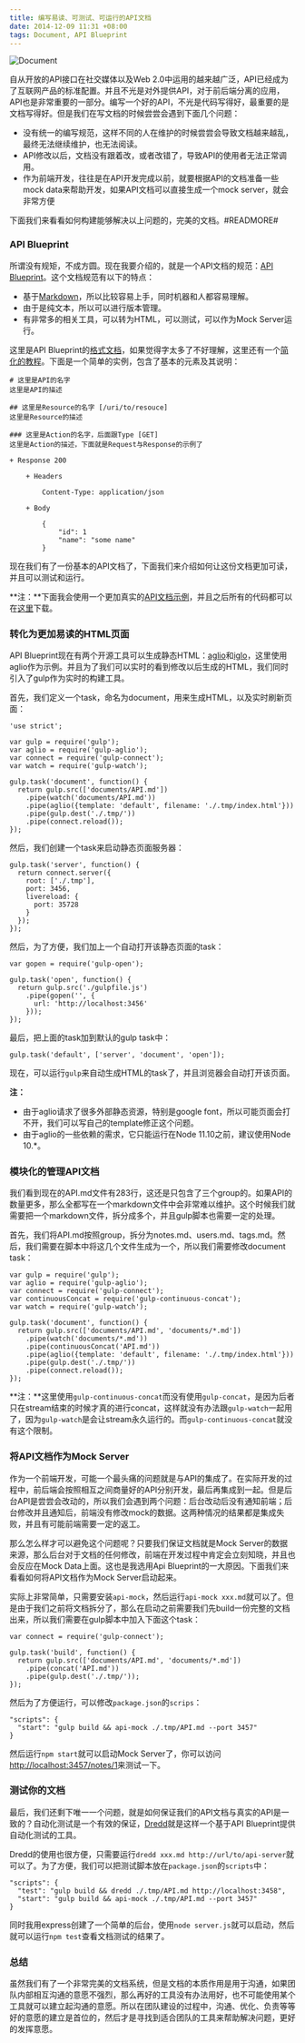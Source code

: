 ```yaml
---
title: 编写易读、可测试、可运行的API文档
date: 2014-12-09 11:31 +08:00
tags: Document, API Blueprint
---
```


![Document](document.jpg "Document")

自从开放的API接口在社交媒体以及Web 2.0中运用的越来越广泛，API已经成为了互联网产品的标准配置。并且不光是对外提供API，对于前后端分离的应用，API也是非常重要的一部分。编写一个好的API，不光是代码写得好，最重要的是文档写得好。但是我们在写文档的时候尝尝会遇到下面几个问题：

* 没有统一的编写规范，这样不同的人在维护的时候尝尝会导致文档越来越乱，最终无法继续维护，也无法阅读。
* API修改以后，文档没有跟着改，或者改错了，导致API的使用者无法正常调用。
* 作为前端开发，往往是在API开发完成以前，就要根据API的文档准备一些mock data来帮助开发，如果API文档可以直接生成一个mock server，就会非常方便

下面我们来看看如何构建能够解决以上问题的，完美的文档。#READMORE#

### API Blueprint

所谓没有规矩，不成方圆。现在我要介绍的，就是一个API文档的规范：[API Blueprint](https://apiblueprint.org/)。这个文档规范有以下的特点：

* 基于[Markdown](http://daringfireball.net/projects/markdown/)，所以比较容易上手，同时机器和人都容易理解。
* 由于是纯文本，所以可以进行版本管理。
* 有非常多的相关工具，可以转为HTML，可以测试，可以作为Mock Server运行。

这里是API Blueprint的[格式文档](https://github.com/apiaryio/api-blueprint/blob/master/API%20Blueprint%20Specification.md)，如果觉得字太多了不好理解，这里还有一个[简化的教程](https://github.com/apiaryio/api-blueprint/blob/master/Tutorial.md)。下面是一个简单的实例，包含了基本的元素及其说明：

	# 这里是API的名字
	这里是API的描述

	## 这里是Resource的名字 [/uri/to/resouce]
	这里是Resource的描述
	
	### 这里是Action的名字，后面跟Type [GET]
	这里是Action的描述，下面就是Request与Response的示例了

	+ Response 200
		
		+ Headers
			
			Content-Type: application/json
			
		+ Body
			
			{
				"id": 1
				"name": "some name"
			}
		
现在我们有了一份基本的API文档了，下面我们来介绍如何让这份文档更加可读，并且可以测试和运行。

**注：**下面我会使用一个更加真实的[API文档示例](https://github.com/danielgtaylor/aglio/blob/master/example.md)，并且之后所有的代码都可以在[这里](https://github.com/zation/API-blueprint-demo)下载。

### 转化为更加易读的HTML页面

API Blueprint现在有两个开源工具可以生成静态HTML：[aglio](https://github.com/danielgtaylor/aglio)和[iglo](https://github.com/subosito/iglo)，这里使用aglio作为示例。并且为了我们可以实时的看到修改以后生成的HTML，我们同时引入了gulp作为实时的构建工具。

首先，我们定义一个task，命名为document，用来生成HTML，以及实时刷新页面：

	'use strict';
	
	var gulp = require('gulp');
	var aglio = require('gulp-aglio');
	var connect = require('gulp-connect');
	var watch = require('gulp-watch');
	
	gulp.task('document', function() {
	  return gulp.src(['documents/API.md'])
	    .pipe(watch('documents/API.md'))
	    .pipe(aglio({template: 'default', filename: './.tmp/index.html'}))
	    .pipe(gulp.dest('./.tmp/'))
	    .pipe(connect.reload());
	});

然后，我们创建一个task来启动静态页面服务器：

	gulp.task('server', function() {
	  return connect.server({
	    root: ['./.tmp'],
	    port: 3456,
	    livereload: {
	      port: 35728
	    }
	  });
	});

然后，为了方便，我们加上一个自动打开该静态页面的task：

	var gopen = require('gulp-open');
	
	gulp.task('open', function() {
	  return gulp.src('./gulpfile.js')
	    .pipe(gopen('', {
	      url: 'http://localhost:3456'
	    }));
	});

最后，把上面的task加到默认的gulp task中：

	gulp.task('default', ['server', 'document', 'open']);

现在，可以运行`gulp`来自动生成HTML的task了，并且浏览器会自动打开该页面。

**注：**

* 由于aglio请求了很多外部静态资源，特别是google font，所以可能页面会打不开，我们可以写自己的template修正这个问题。
* 由于aglio的一些依赖的需求，它只能运行在Node 11.10之前，建议使用Node 10.*。

### 模块化的管理API文档

我们看到现在的API.md文件有283行，这还是只包含了三个group的。如果API的数量更多，那么全都写在一个markdown文件中会非常难以维护。这个时候我们就需要把一个markdown文件，拆分成多个，并且gulp脚本也需要一定的处理。

首先，我们将API.md按照group，拆分为notes.md、users.md、tags.md。然后，我们需要在脚本中将这几个文件生成为一个，所以我们需要修改document task：

	var gulp = require('gulp');
	var aglio = require('gulp-aglio');
	var connect = require('gulp-connect');
	var continuousConcat = require('gulp-continuous-concat');
	var watch = require('gulp-watch');
	
	gulp.task('document', function() {
	  return gulp.src(['documents/API.md', 'documents/*.md'])
	    .pipe(watch('documents/*.md'))
	    .pipe(continuousConcat('API.md'))
	    .pipe(aglio({template: 'default', filename: './.tmp/index.html'}))
	    .pipe(gulp.dest('./.tmp/'))
	    .pipe(connect.reload());
	});

**注：**这里使用`gulp-continuous-concat`而没有使用`gulp-concat`，是因为后者只在stream结束的时候才真的进行concat，这样就没有办法跟`gulp-watch`一起用了，因为`gulp-watch`是会让stream永久运行的。而`gulp-continuous-concat`就没有这个限制。

### 将API文档作为Mock Server

作为一个前端开发，可能一个最头痛的问题就是与API的集成了。在实际开发的过程中，前后端会按照相互之间商量好的API分别开发，最后再集成到一起。但是后台API是尝尝会改动的，所以我们会遇到两个问题：后台改动后没有通知前端；后台修改并且通知后，前端没有修改mock的数据。这两种情况的结果都是集成失败，并且有可能前端需要一定的返工。

那么怎么样才可以避免这个问题呢？只要我们保证文档就是Mock Server的数据来源，那么后台对于文档的任何修改，前端在开发过程中肯定会立刻知晓，并且也会反应在Mock Data上面。这也是我选用Api Blueprint的一大原因。下面我们来看看如何将API文档作为Mock Server启动起来。

实际上非常简单，只需要安装`api-mock`，然后运行`api-mock xxx.md`就可以了。但是由于我们之前将文档拆分了，那么在启动之前需要我们先build一份完整的文档出来，所以我们需要在gulp脚本中加入下面这个task：

	var connect = require('gulp-connect');
	
	gulp.task('build', function() {
	  return gulp.src(['documents/API.md', 'documents/*.md'])
	    .pipe(concat('API.md'))
	    .pipe(gulp.dest('./.tmp/'));
	});

然后为了方便运行，可以修改`package.json`的`scrips`：

	"scripts": {
	  "start": "gulp build && api-mock ./.tmp/API.md --port 3457"
	}

然后运行`npm start`就可以启动Mock Server了，你可以访问[http://localhost:3457/notes/1](http://localhost:3457/notes/1)来测试一下。

### 测试你的文档

最后，我们还剩下唯一一个问题，就是如何保证我们的API文档与真实的API是一致的？自动化测试是一个有效的保证，[Dredd](https://github.com/apiaryio/dredd)就是这样一个基于API Blueprint提供自动化测试的工具。

Dredd的使用也很方便，只需要运行`dredd xxx.md http://url/to/api-server`就可以了。为了方便，我们可以把测试脚本放在`package.json`的`scripts`中：

	"scripts": {
	  "test": "gulp build && dredd ./.tmp/API.md http://localhost:3458",
	  "start": "gulp build && api-mock ./.tmp/API.md --port 3457"
	}

同时我用express创建了一个简单的后台，使用`node server.js`就可以启动，然后就可以运行`npm test`查看文档测试的结果了。

### 总结

虽然我们有了一个非常完美的文档系统，但是文档的本质作用是用于沟通，如果团队内部相互沟通的意愿不强烈，那么再好的工具没有办法用好，也不可能使用某个工具就可以建立起沟通的意愿。所以在团队建设的过程中，沟通、优化、负责等等好的意愿的建立是首位的，然后才是寻找到适合团队的工具来帮助解决问题，更好的发挥意愿。








